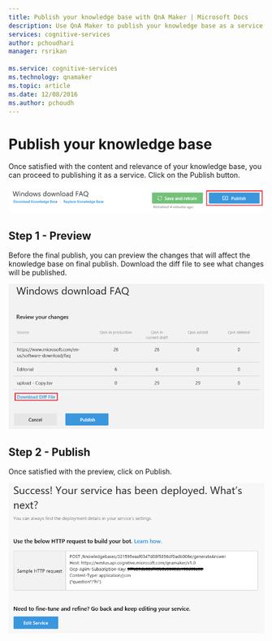 ```yaml
---
title: Publish your knowledge base with QnA Maker | Microsoft Docs
description: Use QnA Maker to publish your knowledge base as a service.
services: cognitive-services
author: pchoudhari
manager: rsrikan

ms.service: cognitive-services
ms.technology: qnamaker
ms.topic: article
ms.date: 12/08/2016
ms.author: pchoudh
---
```


# Publish your knowledge base
Once satisfied with the content and relevance of your knowledge base, you can proceed to publishing it as a service. Click on the Publish button.

![alt text](../Images/kbPublish.png)

## Step 1 - Preview
Before the final publish, you can preview the changes that will affect the knowledge base on final publish. Download the diff file to see what changes will be published.

![alt text](../Images/kbDownloadDiff.png)

## Step 2 - Publish
Once satisfied with the preview, click on Publish.

![alt text](../Images/kbSuccess.png)